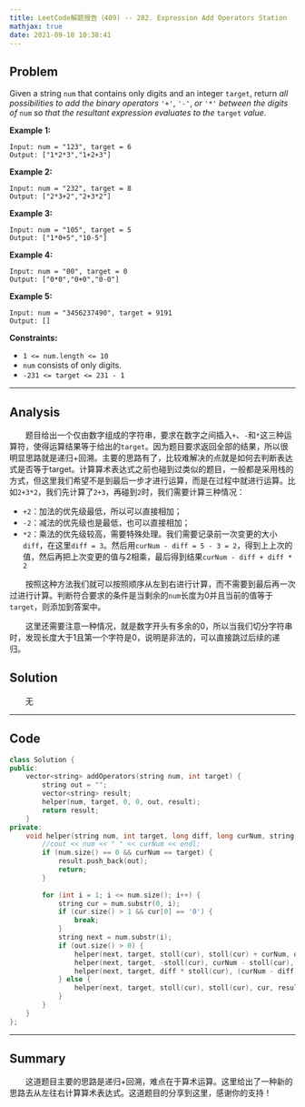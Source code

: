 ```yaml
---
title: LeetCode解题报告（409) -- 282. Expression Add Operators Station
mathjax: true
date: 2021-09-18 10:38:41
---
```


## Problem

Given a string `num` that contains only digits and an integer `target`, return *all possibilities to add the binary operators* `'+'`, `'-'`, *or* `'*'` *between the digits of* `num` *so that the resultant expression evaluates to the* `target` *value*.

<!-- more -->

**Example 1:**

```
Input: num = "123", target = 6
Output: ["1*2*3","1+2+3"]
```

**Example 2:**

```
Input: num = "232", target = 8
Output: ["2*3+2","2+3*2"]
```

**Example 3:**

```
Input: num = "105", target = 5
Output: ["1*0+5","10-5"]
```

**Example 4:**

```
Input: num = "00", target = 0
Output: ["0*0","0+0","0-0"]
```

**Example 5:**

```
Input: num = "3456237490", target = 9191
Output: []
```

**Constraints:**

- `1 <= num.length <= 10`
- `num` consists of only digits.
- `-231 <= target <= 231 - 1`

------

## Analysis

&emsp;&emsp;题目给出一个仅由数字组成的字符串，要求在数字之间插入`+`、`-`和`*`这三种运算符，使得运算结果等于给出的`target`。因为题目要求返回全部的结果，所以很明显思路就是递归+回溯。主要的思路有了，比较难解决的点就是如何去判断表达式是否等于target。计算算术表达式之前也碰到过类似的题目，一般都是采用栈的方式，但这里我们希望不是到最后一步才进行运算，而是在过程中就进行运算。比如`2+3*2`，我们先计算了`2+3`，再碰到`2`时，我们需要计算三种情况：

+ `+2`：加法的优先级最低，所以可以直接相加；
+ `-2`：减法的优先级也是最低，也可以直接相加；
+ `*2`：乘法的优先级较高，需要特殊处理。我们需要记录前一次变更的大小`diff`，在这里`diff = 3`。然后用`curNum - diff = 5 - 3 = 2`，得到上上次的值，然后再把上次变更的值与2相乘，最后得到结果`curNum - diff + diff * 2`

&emsp;&emsp;按照这种方法我们就可以按照顺序从左到右进行计算，而不需要到最后再一次过进行计算。判断符合要求的条件是当剩余的`num`长度为0并且当前的值等于`target`，则添加到答案中。

&emsp;&emsp;这里还需要注意一种情况，就是数字开头有多余的0，所以当我们切分字符串时，发现长度大于1且第一个字符是0，说明是非法的，可以直接跳过后续的递归。

## Solution

&emsp;&emsp;无

------

## Code

```c++
class Solution {
public:
    vector<string> addOperators(string num, int target) {
        string out = "";
        vector<string> result;
        helper(num, target, 0, 0, out, result);
        return result;
    }
private:
    void helper(string num, int target, long diff, long curNum, string out, vector<string> &result) {
        //cout << num << " " << curNum << endl;
        if (num.size() == 0 && curNum == target) {
            result.push_back(out);
            return;
        }
        
        for (int i = 1; i <= num.size(); i++) {
            string cur = num.substr(0, i);
            if (cur.size() > 1 && cur[0] == '0') {
                break;
            }
            string next = num.substr(i);
            if (out.size() > 0) {
                helper(next, target, stoll(cur), stoll(cur) + curNum, out + "+" + cur, result);
                helper(next, target, -stoll(cur), curNum - stoll(cur), out + "-" + cur, result);
                helper(next, target, diff * stoll(cur), (curNum - diff) + diff * stoll(cur), out + "*" + cur, result);
            } else {
                helper(next, target, stoll(cur), stoll(cur), cur, result);
            }
        }
    }
};
```

------

## Summary

&emsp;&emsp;这道题目主要的思路是递归+回溯，难点在于算术运算。这里给出了一种新的思路去从左往右计算算术表达式。这道题目的分享到这里，感谢你的支持！

